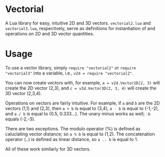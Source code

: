 # Vectorial
A Lua library for easy, intuitive 2D and 3D vectors. `vectorial2.lua` and `vectorial3.lua`, respecitvely, serve as definitions for instantiation of and operations on 2D and 3D vector quantities.

# Usage
To use a vector library, simply `require "vectorial2"` or `require "vectorial3"` into a variable, i.e., `v2d = require "vectorial2"`.

You can now create vectors with, for example, `a = v2d.Vector2D(2, 3)` will create the 2D vector (2,3), and `c = v3d.Vector3D(2, 3, 4)` will create the 3D vector (2,3,4).

Operations on vectors are fairly intuitive. For example, if `a` and `b` are the 2D vectors (1,1) and (2,3), then `a + b` is equal to (3,4), `a - b` is equal to (-1,-2), and `a / b` is equal to (0.5, 0.333...). The unary minus works as well; `-b` equals (-2,-3). 

There are two exceptions. The modulo operator (%) is defined as caluclating vector distance; so `a % b` is equal to (1,2). The concatenation operator (..) is defined as linear distance, so `a .. b` is equal to 1. 

All of these work similarly for 3D vectors.
